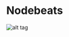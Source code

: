 # Nodebeats
![alt tag](https://raw.githubusercontent.com/ShrawanLakhe/heroku_deploy_button_test/master/imageslider-1471326697464.png)
